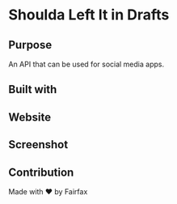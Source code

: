 # Shoulda Left It in Drafts
## Purpose
An API that can be used for social media apps.

## Built with

## Website

## Screenshot

## Contribution
Made with ❤️ by Fairfax